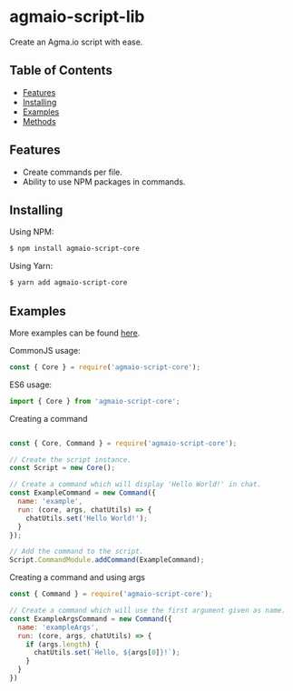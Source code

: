 # agmaio-script-lib
Create an Agma.io script with ease.

## Table of Contents

  - [Features](#features)
  - [Installing](#installing)
  - [Examples](#examples)
  - [Methods](#methods)

## Features
- Create commands per file.
- Ability to use NPM packages in commands.

## Installing
Using NPM:
```bash
$ npm install agmaio-script-core
```

Using Yarn:
```bash
$ yarn add agmaio-script-core
```

## Examples
More examples can be found [here](/examples).

CommonJS usage:
```js
const { Core } = require('agmaio-script-core');
```

ES6 usage:
```js
import { Core } from 'agmaio-script-core';
```

Creating a command
```js

const { Core, Command } = require('agmaio-script-core');

// Create the script instance.
const Script = new Core();

// Create a command which will display 'Hello World!' in chat.
const ExampleCommand = new Command({
  name: 'example',
  run: (core, args, chatUtils) => {
    chatUtils.set('Hello World!');
  }
});

// Add the command to the script.
Script.CommandModule.addCommand(ExampleCommand);
```

Creating a command and using args
```js
const { Command } = require('agmaio-script-core');

// Create a command which will use the first argument given as name.
const ExampleArgsCommand = new Command({
  name: 'exampleArgs',
  run: (core, args, chatUtils) => {
    if (args.length) {
      chatUtils.set(`Hello, ${args[0]}!`);
    }
  }
})
```